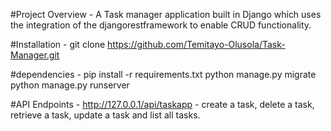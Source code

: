 #Project Overview -
  A Task manager application built in Django which uses the integration of the djangorestframework to enable CRUD functionality.

#Installation -
  git clone https://github.com/Temitayo-Olusola/Task-Manager.git

#dependencies - 
  pip install -r requirements.txt
  python manage.py migrate
  python manage.py runserver

#API Endpoints -
  http://127.0.0.1/api/taskapp - create a task, delete a task, retrieve a task, update a task and list all tasks.
